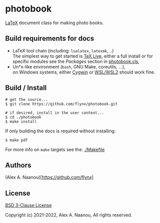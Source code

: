 # photobook

[LaTeX](https://www.latex-project.org/) document class for making photo books.


## Build requirements for docs

- LaTeX tool chain (including: `lualatex`, `latexmk`, ..)  
  The simplest way to get started is [TeX Live](https://www.tug.org/texlive/), 
  either a full install or for specific modules see the _Packages_ section 
  in [photobook.cls](./photobook.cls),
- Un\*x-like environment (`bash`, GNU Make, coreutils, ...),  
  on Windows systems, either [Cygwin](https://www.cygwin.com/) or 
  [WSL/WSL2](https://en.wikipedia.org/wiki/Windows_Subsystem_for_Linux) 
  should work fine.



## Build / Install

```shell
# get the source...
$ git clone https://github.com/flynx/photobook.git

# if desired, install in the user context...
$ cd ./photobook
$ make install
```

If only building the docs is required without installing:
```shell
$ make pdf 
```

For more info on `make` targets see the: [./Makefile](./Makefile)



## Authors

(Alex A. Naanou)[https://github.com/flynx]



## License

[BSD 3-Clause License](./LICENSE)

Copyright (c) 2021-2022, Alex A. Naanou,
All rights reserved.


